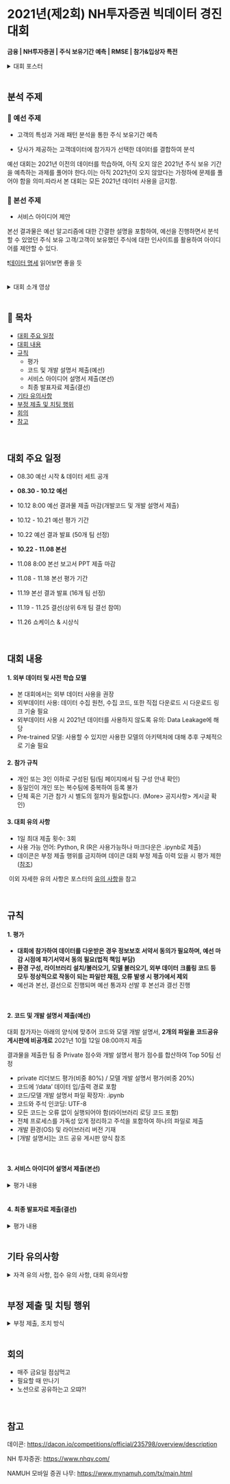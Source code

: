 

# 2021년(제2회) NH투자증권 빅데이터 경진대회

**금융 | NH투자증권 | 주식 보유기간 예측 | RMSE | 참가&입상자 특전**
<details>
<summary>대회 포스터</summary>
<div markdown="1">


![image](https://user-images.githubusercontent.com/53163222/132448604-5f25a09a-7e97-4471-ac66-5b35d5821db3.png)

</div>
</details>

<br>

## 분석 주제

### :large_orange_diamond:  예선 주제

- 고객의 특성과 거래 패턴 분석을 통한 주식 보유기간 예측

- 당사가 제공하는 고객데이터에 참가자가 선택한 데이터를 결합하여 분석

예선 대회는 2021년 이전의 데이터를 학습하여, 아직 오지 않은 2021년 주식 보유 기간을 예측하는 과제를 풀어야 한다.이는 아직 2021년이 오지 않았다는 가정하에 문제를 풀어야 함을 의미.따라서 본 대회는 모든 2021년 데이터 사용을 금지함.

### :large_orange_diamond:  본선 주제

- 서비스 아이디어 제안

본선 결과물은 예선 알고리즘에 대한 간결한 설명을 포함하여, 예선을 진행하면서 분석할 수 있었던 주식 보유 고객/고객이 보유했던 주식에 대한 인사이트를 활용하여 아이디어를 제안할 수 있다.

❗[데이터 명세](https://dacon.io/competitions/official/235798/talkboard/404251?page=1&dtype=recent) 읽어보면 좋을 듯


<br>

<details>
<summary>대회 소개 영상</summary>
<div markdown="1">


[데이콘 대회 소개 영상](https://dacon.io/competitions/official/235798/talkboard/404252?page=1&dtype=recent)


[NH 투자증권 대회소개 영상](https://youtu.be/YGlpr7Ex68g)

내용 요약 

> 데이터, 문화가 되다. 투자는 선택이 아니라 새로운 문화로 자리 잡았다.<br>
>
> 2020년 말 기준 국내주식 개인투자자는 914만 명으로  2019년 614만 명 대비 300만 명이 증가했다. 이에 따라 개인투자자 주식 잔고도 2019년 419조 원에서 2020년 662조원으로 증가했다.<br>
>
> 그렇다면 거래 데이터는 어디에 쌓이고 있을까?
>
> NH투자증권은 207만 명(2021년 6월 기준)의 국내주식 보유고객이 있고, 월 평균 거래 데이터는 1억 7백만 건(2021년 기준)이다. NH투자증권은 모든 데이터를 당사의 빅데이터 플랫폼DAP에 쌓고 실시간으로분석함으로써 고객들에게 맞춤형 상품과 서비스를 제공하고있다.
>
> 금융데이터를 직접 다룰 기회! ...
> 증권 실무 데이터 핸들링 실제 경험 기회, 각종 혜택 있음
>

</div>
</details>


<br>

## :memo: 목차<br>

- [대회 주요 일정](#대회-주요-일정)
- [대회 내용](#대회_내용)
- [규칙](#규칙)
  - 평가
  - 코드 및 개발 설명서 제출(예선)
  - 서비스 아이디어 설명서 제출(본선)
  - 최종 발표자료 제출(결선)
- [기타 유의사항](#기타_유의사항)
- [부정 제출 및 치팅 행위](#부정_제출_및_치팅_행위)
- [회의](#회의)
- [참고](#참고)

<br>

## 대회 주요 일정

- 08.30              예선 시작 & 데이터 세트 공개

- **08.30 - 10.12 예선** 

- 10.12   8:00    예선 결과물 제출 마감(개발코드 및 개발 설명서 제출)
- 10.12 - 10.21 예선 평가 기간
- 10.22              예선 결과 발표 (50개 팀 선정)
- **10.22 - 11.08 본선**
- 11.08   8:00   본선 보고서 PPT 제출 마감
- 11.08 - 11.18 본선 평가 기간
- 11.19              본선 결과 발표 (16개 팀 선정)
- 11.19 - 11.25 결선(상위 6개 팀 결선 참여)
- 11.26              쇼케이스 & 시상식



<br>

## 대회 내용

#### 1. 외부 데이터 및 사전 학습 모델

- 본 대회에서는 외부 데이터 사용을 권장
- 외부데이터 사용: 데이터 수집 원천, 수집 코드, 또한 직접 다운로드 시 다운로드 링크 기술 필요
- 외부데이터 사용 시 2021년 데이터를 사용하지 않도록 유의: Data Leakage에 해당
- Pre-trained 모델: 사용할 수 있지만 사용한 모델의 아키텍처에 대해 추후 구체적으로 기술 필요




#### 2. 참가 규칙

- 개인 또는 3인 이하로 구성된 팀(팀 페이지에서 팀 구성 안내 확인)
- 동일인이 개인 또는 복수팀에 중복하여 등록 불가
- 단체 혹은 기관 참가 시 별도의 절차가 필요합니다. (More> 공지사항> 게시글 확인)




#### 3. 대회 유의 사항

- 1일 최대 제출 횟수: 3회
- 사용 가능 언어: Python, R (R은 사용가능하나 마크다운은 .ipynb로 제출)
- 데이콘은 부정 제출 행위를 금지하며 데이콘 대회 부정 제출 이력 있을 시 평가 제한 
  ​          ([참조](https://dacon.io/competitions/official/235798/talkboard/404139?dtype=recent&page=1))

​	이외 자세한 유의 사항은 포스터의 [유의 사항](https://dacon.io/competitions/official/235798/talkboard/404106?dtype=recent&page=1)을 참고
​	 


<br>

## 규칙

#### 1. 평가

- **대회에 참가하여 데이터를 다운받은 경우 정보보호 서약서 동의가 필요하며, 예선 마감 시점에 파기서약서 동의 필요(법적 책임 부담)**
- **환경 구성, 라이브러리 설치/불러오기, 모델 불러오기, 외부 데이터** **크롤링 코드 등** **모두 정상적으로 작동이 되는 파일만 채점, 오류 발생 시 평가에서 제외**
- 예선과 본선, 결선으로 진행되며 예선 통과자 선발 후 본선과 결선 진행


<br>

#### 2. 코드 및 개발 설명서 제출(예선)

대회 참가자는 아래의 양식에 맞추어 코드와 모델 개발 설명서, **2개의 파일을** **코드공유 게시판에 비공개로** 2021년 10월 12일 08:00까지 제출

결과물을 제출한 팀 중 Private 점수와 개발 설명서 평가 점수를 합산하여 Top 50팀 선정

- private 리더보드 평가(비중 80%) / 모델 개발 설명서 평가(비중 20%)
- 코드에 ‘/data’ 데이터 입/출력 경로 포함
- 코드/모델 개발 설명서 파일 확장자: .ipynb
- 코드와 주석 인코딩: UTF-8
- 모든 코드는 오류 없이 실행되어야 함(라이브러리 로딩 코드 포함)
- 전체 프로세스를 가독성 있게 정리하고 주석을 포함하여 하나의 파일로 제출
- 개발 환경(OS) 및 라이브러리 버전 기재
- [개발 설명서]는 코드 공유 게시판 양식 참조

<br>

#### 3. 서비스 아이디어 설명서 제출(본선)

<details>
<summary>평가 내용</summary>
<div markdown="1">

예선 평가 종료 후 본선 진출자는 서비스 아이디어 제안서(ppt)를 2021년 11월 08일 08:00까지 제출

예선을 통과한 50팀 중 아래의 평가지표를 통해 Top 16팀 선정



[서비스 제안 평가]

A. 창의성(25%): 아이디어, 차별성, 참신성

B. 과정성(25%): 결과 도출까지의 논리성

C. 적합성(25%): 구현 알고리즘/결과에 대한 해석

D. 정확성(25%, 정량): 알고리즘 오차 점수

</div>
</details>
<br>

#### 4. 최종 발표자료 제출(결선)

<details>
<summary>평가 내용</summary>
<div markdown="1">

본선 평가 종료 후 결선 진출자(Top 6팀)는 최종 발표자료(ppt)를 결선기간 내에 제출

[결선(쇼케이스) 평가 항목 상세]

A. 아이디어 실현 가능성(30%)

- 아이디어가 실제 실현 가능성이 있는가
- 아이디어가 비즈니스적 임팩트를 기대할 수 있는가

B. 논리적 일관성(30%)

- 아이디어 전개 과정에서 탄탄한 자료로 이어져 있는가
- 근거 있는 자료를 제시하고 적합하게 사용되었는가

C. 내용의 창의성(20%)

- 주제에 대한 독특한 아이디어와 창의적인 관점이 제시되어 있는가
- 새로운 발상, 독특한 콘셉트 요소가 있는가

D. 자료의 완결성(10%)

- 보고서가 성의 있고 짜임새 있게 구성되어 있는가
- 참가자의 노력이 잘 드러나는가

E. 발표 능력(10%)

- 발표가 자신감 있고 자연스러운가
- Q&A에 대한 대응이 매끄럽고, 논리적으로 문제가 없는가

</div>
</details>
<br>



## 기타 유의사항

<details>
<summary>자격 유의 사항, 접수 유의 사항, 대회 유의사항</summary>
<div markdown="1">

####  - 자격 유의 사항

-  **21년 08월 23일 기준 대학생 및 대학원 재학생만 참가 가능**
-  대학생: 고등교육법 제2조제1호에서 제6호에 해당하는 학교 (대학, 산업대학, 교육대학, 전문대학, 방송대학, 통신대학, 방송통신대학, 사이버대학, 기술대학)에 2021.08.23. 기준 재학 중인 자
-  대학원생: 고등교육법 제29조에 따른 대학원 (고등교육법 제30조에 따른 대학원 대학이 두는 대학원 포함)에 2021.08.23. 기준 재학 중인 자
-  재학생은 재학증명서, 졸업예정증명서 등 졸업 이전에 발급 가능한 문서를 제출할 수 있는 학생을 모두 포함합니다.
-   참가 신청 이후 졸업시에도 수상 자격을 인정합니다.
-   대학, 대학원에 재학 중이나, 직장인(급여소득자)은 참가대상에서 제외합니다.


#### - 접수 유의 사항

- 대회 참여는 당사 홈페이지를 통해 접수 가능하며 심사결과 안내 및 수상을 위해 연락처를 정확히 기입하여 주시기 바랍니다.
- 대회 참가 신청시, 개인정보 수집, 이용에 대한 동의여부를 작성해 주시고, 미동의시 공모전 접수가 거부됩니다.

#### - 대회 유의 사항

- 경진대회와 관련된 모든 사항은 주관사의 의사결정에 따라 변경될 수 있으며, 변경사항은 공지사항을 통해 공지합니다.
- 제출한 결과물과 수상작에 대한 저작권은 참가자 본인에게 있으며, 본 경진대회의 취지, 목적 달성 및 홍보를 위해 공개될 수 있고, 필요시 제출 결과물에 관한 저작권을 양수하거나 이용 허락을 받을 수 있습니다. 이 경우에는 저작자와 별도로 약정을 체결하도록 합니다.
- 제공되는 데이터는 대회 진행을 위한 목적에 한해 사용할 수 있으며, 기타 목적으로 활용이 불가하며 대회 종료 후 파기하여야 함
- 제3자의 저작권, 특허권, 초상권 등의 모든 지식재산권 및 정보의 무단 사용 등으로 발생하는 법적 문제에 대한 책임은 참가자에게 있으며 추후 문제 발생 시 수상 취소 및 상금 회수, 이후 NH투자증권 경진대회 참여를 제한합니다.
- 참가 자격 대상이 아닌 경우 수상에서 제외됩니다.
- 상금의 제세공과금(22%)은 수상자 부담으로, 제세공과금을 제외한 상금을 수상자 명의의 NH투자증권 계좌로 입금됩니다. (팀인 경우, 팀장계좌)
- 대회기간 종료 후 쇼케이스(시상식) 참석대상자는 쇼케이스(시상식)에 반드시 참석해야 합니다. 단, 주관사에서 인정하는 불가피한 사정이 있는 경우 주관사와의 사전 협의에 의해 수상자가 지정한 대리인이 참석할 수 있습니다.
- 코로나19 상황에 따라 쇼케이스 추진 방식은 변경될 수 있으며, 이는 사전에 공지하여 안내하도록 합니다.
- 세부 심사 과정은 공개되지 않으며, 심사 항목 및 배점 등은 일부 변경될 수 있습니다.
- 대회 문제와 심사기준에 부합되는 결과물이 없을 경우, 해당 부분의 수상자를 선정하지 않을 수도 있습니다.

#### - 투자 유의 사항

- 투자자는 금융투자상품에 대하여 금융상품판매업자로부터 충분한 설명을 받을 권리가 있으며, 투자전 상품설명서 및 약관을 반드시 읽어보시기 바랍니다.
- 금융투자상품은 예금자보호법에 따라 예금보험공사가 보호하지 않습니다.
- 금융투자상품은 투자원금의 손실이 발생할 수 있으며, 그 손실은 투자자에게 귀속됩니다.
- 국내주식 매매수수료 약0.084%~0.499%(온라인 매매 기준, 거래금액별/채널별 상이), 비대면계좌 0.01%(모바일증권 기준)발생하며 기타 수수료에 대한 상세내용은 홈페이지 등을 참고하시기 바랍니다.

</div>
</details>
<br>


## 부정 제출 및 치팅 행위

<details>
<summary>부정 제출, 조치 방식</summary>
<div markdown="1">

#### 1. 부정 제출(행위) 

일반적인 대회 규정에 의해서 인간이 예측한 값, 검색 등을 통한 수기 작성 등의 제출, 다른 참가자들과 형평성에 어긋나는 (의도적인)참가 방식 등은 모두 부정 제출로 간주 됩니다. 이러한 행위들은 규정에 의해서 스폰서 및 스폰서로부터 권한을 위임 받은 데이콘이 판단하고 조치하게 됩니다. 


#### 2. 조치 방식https://dacon.io/competitions/official/235798/talkboard/404251?page=1&dtype=recent

우선 인간이 예측한 값, 수기 작성 여부 및 접속 이력 체크 등은 대회 진행 기간 중 꾸준히 이뤄지고 있습니다.

또한 해당 패턴을 관찰하고 추후 기획 및 추가 개발 고려 사항에 반영하고 있습니다. 

잠재적인 후보군이 될 경우 데이콘에서 보다 면밀하게 관찰하고 검토하고 있습니다. 

대회 중이더라도 의문이 드는 참가자의 소스코드를 요청하여 받고 검증이 되지 않는다면 후보군에서 제외하게 됩니다.

최종적으로는 우승 후보자의 소스코드를 데이콘 및 평가자가 직접 받아서 대회 명세 및 준수사항을 모두 지켰는지, 분석 절차상 문제는 없는지, 분석 절차의 완결성은 얼마나 되는지 등에 대해서 평가를 진행하게 됩니다.

이 과정들을 통해서 부정행위자 및 미완결 코드 제출자는 실격처리 및 최종적인 랭킹에서 순위 변동 혹은 제외가 됩니다. 

당연히 데이터 경진대회 우승 이력도 인정되지 않고 활용할 수 없게 되니 선의의 참가자분들께서는 부정 제출 및 부정 행위에 의한 피해는 크게 염려하지 않으셔도 됩니다. 


데이콘에서 대회의 신뢰성과 공정성에 특별히 주안점을 두고 대회를 운영하고 있으니 모두 좋은 분석과 향상된 모델 생성에 주력하시고 대회를 편하게 즐기셨으면 하는 바람입니다. 

</div>
</details>


<br>

## 회의

- 매주 금요일 점심먹고
- 필요할 때 만나기
- 노션으로 공유하는고 오땨?!

<br>

## 참고

데이콘: https://dacon.io/competitions/official/235798/overview/description

NH 투자증권: https://www.nhqv.com/

NAMUH 모바일 증권 나무: https://www.mynamuh.com/tx/main.html
